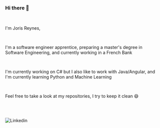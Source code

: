 ### Hi there 👋

<br/>

I'm Joris Reynes,

<br/>

I'm a software engineer apprentice, preparing a master's degree in Software Engineering, and currently working in a French Bank

<br/>

I'm currently working on C# but I also like to work with Java/Angular, and I'm currently learning Python and Machine Learning

<br/>

Feel free to take a look at my repositories, I try to keep it clean 😄

<br/>
<br/>

[<img align="left" alt="Linkedin" src="https://img.shields.io/badge/linkedin-%230077B5.svg?&style=for-the-badge&logo=linkedin&logoColor=white" />][linkedin]

[linkedin]: https://www.linkedin.com/in/joris-reynes-1b8ba31b4/










<!--
**jorisreynes/jorisreynes** is a ✨ _special_ ✨ repository because its `README.md` (this file) appears on your GitHub profile.

Here are some ideas to get you started:

- 🔭 I’m currently working on ...
- 🌱 I’m currently learning ...
- 👯 I’m looking to collaborate on ...
- 🤔 I’m looking for help with ...
- 💬 Ask me about ...
- 📫 How to reach me: ...
-  Pronouns: ...
- ⚡ Fun fact: ...
-->
